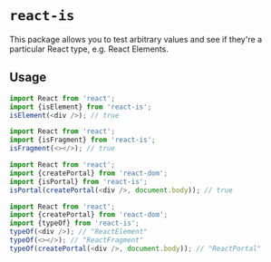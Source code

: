 # `react-is`

This package allows you to test arbitrary values and see if they're a particular React type, e.g. React Elements.

## Usage

```js
import React from 'react';
import {isElement} from 'react-is';
isElement(<div />); // true
```

```js
import React from 'react';
import {isFragment} from 'react-is';
isFragment(<></>); // true
```

```js
import React from 'react';
import {createPortal} from 'react-dom';
import {isPortal} from 'react-is';
isPortal(createPortal(<div />, document.body)); // true
```

```js
import React from 'react';
import {createPortal} from 'react-dom';
import {typeOf} from 'react-is';
typeOf(<div />); // "ReactElement"
typeOf(<></>); // "ReactFragment"
typeOf(createPortal(<div />, document.body)); // "ReactPortal"
```
